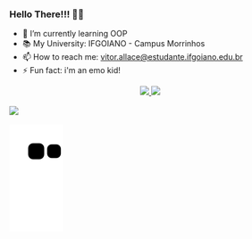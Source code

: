 ### Hello There!!! 🖤👋

- 🌱 I’m currently learning OOP
- 📚 My University: IFGOIANO - Campus Morrinhos
- 📫 How to reach me: vitor.allace@estudante.ifgoiano.edu.br
- ⚡ Fun fact: i'm an emo kid! 

<div align="center">
  <a href="https://github.com/vitorbcc2021">
  <img height="160em" src="https://github-readme-stats.vercel.app/api?username=vitorbcc2021&show_icons=true&theme=outrun&include_all_commits=true&count_private=true"/>
  <img height="141em" src="https://github-readme-stats.vercel.app/api/top-langs/?username=vitorbcc2021&layout=compact&langs_count=7&theme=outrun"/>
</div>
  
  
  
  <div style="display: inline_block"><br>
    <img src="https://cdn.jsdelivr.net/gh/devicons/devicon/icons/java/java-original-wordmark.svg" />
  </div>
    

  ![Snake animation](https://github.com/vitorbcc2021/vitorbcc2021/blob/output/github-contribution-grid-snake.svg)
